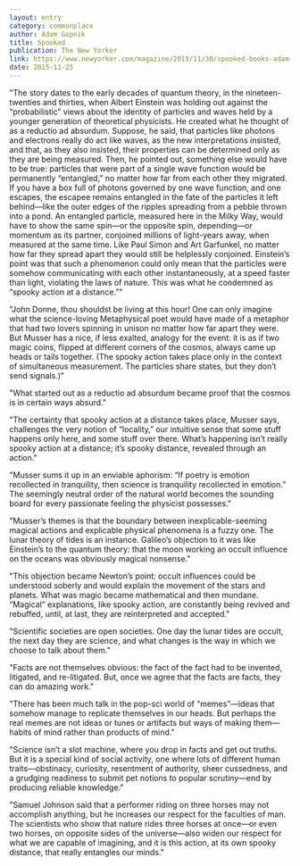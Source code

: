 ```yaml
---
layout: entry
category: commonplace
author: Adam Gopnik
title: Spooked
publication: The New Yorker
link: https://www.newyorker.com/magazine/2015/11/30/spooked-books-adam-gopnik
date: 2015-11-25
---
```


"The story dates to the early decades of quantum theory, in the nineteen-twenties and thirties, when Albert Einstein was holding out against the “probabilistic” views about the identity of particles and waves held by a younger generation of theoretical physicists. He created what he thought of as a reductio ad absurdum. Suppose, he said, that particles like photons and electrons really do act like waves, as the new interpretations insisted, and that, as they also insisted, their properties can be determined only as they are being measured. Then, he pointed out, something else would have to be true: particles that were part of a single wave function would be permanently “entangled,” no matter how far from each other they migrated. If you have a box full of photons governed by one wave function, and one escapes, the escapee remains entangled in the fate of the particles it left behind—like the outer edges of the ripples spreading from a pebble thrown into a pond. An entangled particle, measured here in the Milky Way, would have to show the same spin—or the opposite spin, depending—or momentum as its partner, conjoined millions of light-years away, when measured at the same time. Like Paul Simon and Art Garfunkel, no matter how far they spread apart they would still be helplessly conjoined. Einstein’s point was that such a phenomenon could only mean that the particles were somehow communicating with each other instantaneously, at a speed faster than light, violating the laws of nature. This was what he condemned as “spooky action at a distance.”"

"John Donne, thou shouldst be living at this hour! One can only imagine what the science-loving Metaphysical poet would have made of a metaphor that had two lovers spinning in unison no matter how far apart they were. But Musser has a nice, if less exalted, analogy for the event: it is as if two magic coins, flipped at different corners of the cosmos, always came up heads or tails together. (The spooky action takes place only in the context of simultaneous measurement. The particles share states, but they don’t send signals.)"

"What started out as a reductio ad absurdum became proof that the cosmos is in certain ways absurd."

"The certainty that spooky action at a distance takes place, Musser says, challenges the very notion of “locality,” our intuitive sense that some stuff happens only here, and some stuff over there. What’s happening isn’t really spooky action at a distance; it’s spooky distance, revealed through an action."

"Musser sums it up in an enviable aphorism: “If poetry is emotion recollected in tranquility, then science is tranquility recollected in emotion.” The seemingly neutral order of the natural world becomes the sounding board for every passionate feeling the physicist possesses."

"Musser’s themes is that the boundary between inexplicable-seeming magical actions and explicable physical phenomena is a fuzzy one. The lunar theory of tides is an instance. Galileo’s objection to it was like Einstein’s to the quantum theory: that the moon working an occult influence on the oceans was obviously magical nonsense."

"This objection became Newton’s point: occult influences could be understood soberly and would explain the movement of the stars and planets. What was magic became mathematical and then mundane. “Magical” explanations, like spooky action, are constantly being revived and rebuffed, until, at last, they are reinterpreted and accepted."

"Scientific societies are open societies. One day the lunar tides are occult, the next day they are science, and what changes is the way in which we choose to talk about them."

"Facts are not themselves obvious: the fact of the fact had to be invented, litigated, and re-litigated. But, once we agree that the facts are facts, they can do amazing work."

"There has been much talk in the pop-sci world of “memes”—ideas that somehow manage to replicate themselves in our heads. But perhaps the real memes are not ideas or tunes or artifacts but ways of making them—habits of mind rather than products of mind."

"Science isn’t a slot machine, where you drop in facts and get out truths. But it is a special kind of social activity, one where lots of different human traits—obstinacy, curiosity, resentment of authority, sheer cussedness, and a grudging readiness to submit pet notions to popular scrutiny—end by producing reliable knowledge."

"Samuel Johnson said that a performer riding on three horses may not accomplish anything, but he increases our respect for the faculties of man. The scientists who show that nature rides three horses at once—or even two horses, on opposite sides of the universe—also widen our respect for what we are capable of imagining, and it is this action, at its own spooky distance, that really entangles our minds."
